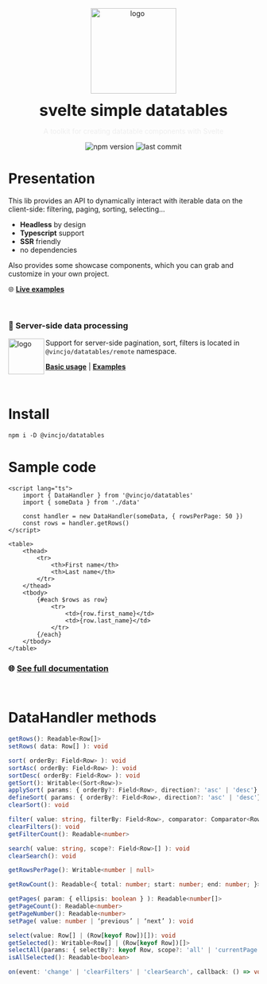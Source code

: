 <div align="center">
    <img align="center" src="./static/logo.svg" alt="logo" width="172"/>
    <p align="center">
        <h1 align="center" style="font-size:32px;margin:0;border:none;">svelte simple datatables</h1>
        <p style="color:#eee">A toolkit for creating datatable components with Svelte</p>
        <img src="https://img.shields.io/npm/v/@vincjo/datatables?color=%23c2185b" alt="npm version"/>
        <img src="https://img.shields.io/github/license/vincjo/datatables?color=c2185b" alt="last commit"/>
    </p>
</div>

# Presentation

This lib provides an API to dynamically interact with iterable data on the client-side: filtering, paging, sorting, selecting...

-   **Headless** by design <br>
-   **Typescript** support <br>
-   **SSR** friendly
-   no dependencies

Also provides some showcase components, which you can grab and customize in your own project.


:globe_with_meridians: **[Live examples](https://vincjo.fr/datatables/examples)**

<br>

###  :satellite: Server-side data processing

<img src="./static/logo-remote.svg" alt="logo" align="left" width="72"/>

Support for server-side pagination, sort, filters is located in `@vincjo/datatables/remote` namespace.

**[Basic usage](https://vincjo.fr/datatables/remote/basic-usage)** | **[Examples](https://vincjo.fr/datatables/remote/examples)**





<br>

# Install

```apache
npm i -D @vincjo/datatables
```


# Sample code

```svelte
<script lang="ts">
    import { DataHandler } from '@vincjo/datatables'
    import { someData } from './data'

    const handler = new DataHandler(someData, { rowsPerPage: 50 })
    const rows = handler.getRows()
</script>

<table>
    <thead>
        <tr>
            <th>First name</th>
            <th>Last name</th>
        </tr>
    </thead>
    <tbody>
        {#each $rows as row}
            <tr>
                <td>{row.first_name}</td>
                <td>{row.last_name}</td>
            </tr>
        {/each}
    </tbody>
</table>
```

### :globe_with_meridians: [See full documentation](https://vincjo.fr/datatables)

<br>

# DataHandler methods

```ts
getRows(): Readable<Row[]>
setRows( data: Row[] ): void
```

```ts
sort( orderBy: Field<Row> ): void
sortAsc( orderBy: Field<Row> ): void
sortDesc( orderBy: Field<Row> ): void
getSort(): Writable<(Sort<Row>)>
applySort( params: { orderBy?: Field<Row>, direction?: 'asc' | 'desc'} = null ): void
defineSort( params: { orderBy?: Field<Row>, direction?: 'asc' | 'desc'} = null ): void
clearSort(): void
```

```ts
filter( value: string, filterBy: Field<Row>, comparator: Comparator<Row> ): void
clearFilters(): void
getFilterCount(): Readable<number>
```

```ts
search( value: string, scope?: Field<Row>[] ): void
clearSearch(): void
```

```ts
getRowsPerPage(): Writable<number | null>
```

```ts
getRowCount(): Readable<{ total: number; start: number; end: number; }>
```

```ts
getPages( param: { ellipsis: boolean } ): Readable<number[]>
getPageCount(): Readable<number>
getPageNumber(): Readable<number>
setPage( value: number | ‘previous’ | ‘next’ ): void
```

```ts
select(value: Row[] | (Row[keyof Row])[]): void
getSelected(): Writable<Row[] | (Row[keyof Row])[]>
selectAll(params: { selectBy?: keyof Row, scope?: 'all' | 'currentPage' } = { scope: 'all' }): void
isAllSelected(): Readable<boolean>
```

```ts
on(event: 'change' | 'clearFilters' | 'clearSearch', callback: () => void)
```
